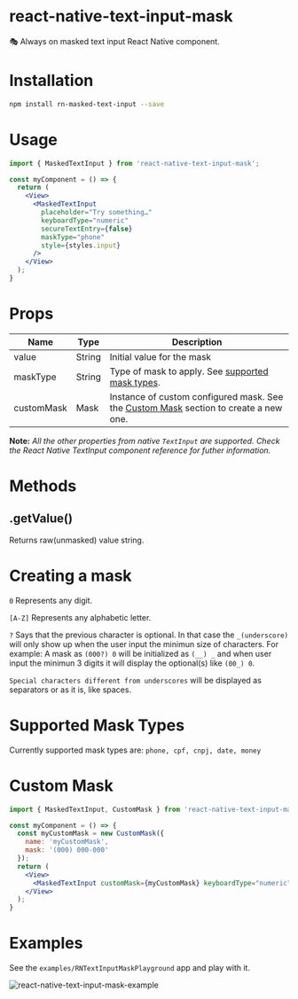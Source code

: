 # react-native-text-input-mask
🎭 Always on masked text input React Native component.

# Installation
```bash
npm install rn-masked-text-input --save
```

# Usage
```jsx
import { MaskedTextInput } from 'react-native-text-input-mask';

const myComponent = () => {
  return (
    <View>
      <MaskedTextInput
        placeholder="Try something…"
        keyboardType="numeric"
        secureTextEntry={false}
        maskType="phone"
        style={styles.input}
      />
    </View>
  );
}
```

# Props
| Name | Type | Description |
| ---- | ---- | ----------- |
| value | String | Initial value for the mask |
| maskType | String | Type of mask to apply. See [supported mask types](#supported-mask-types).
| customMask | Mask | Instance of custom configured mask. See the [Custom Mask](#custom-mask) section to create a new one.

<b>Note:</b><i> All the other properties from native ```TextInput``` are supported. Check the React Native TextInput component reference for futher information.</i>

# Methods
## .getValue()
Returns raw(unmasked) value string.

# Creating a mask

```0``` Represents any digit.

```[A-Z]``` Represents any alphabetic letter.

```?``` Says that the previous character is optional. In that case the ```_(underscore)``` will only show up when the user input the minimun size of characters. For example: A mask as ```(000?) 0``` will be initialized as ```(__) _``` and when user input the minimun 3 digits it will display the optional(s) like ```(00_) 0```.

```Special characters different from underscores``` will be displayed as separators or as it is, like spaces.

# Supported Mask Types
Currently supported mask types are: ```phone, cpf, cnpj, date, money```

# Custom Mask
```jsx
import { MaskedTextInput, CustomMask } from 'react-native-text-input-mask';

const myComponent = () => {
  const myCustomMask = new CustomMask({
    name: 'myCustomMask',
    mask: '(000) 000-000'
  });
  return (
    <View>
      <MaskedTextInput customMask={myCustomMask} keyboardType="numeric" />
    </View>
  );
}
```

# Examples
See the ```examples/RNTextInputMaskPlayground``` app and play with it.

![react-native-text-input-mask-example](https://user-images.githubusercontent.com/33915907/61661114-bfdaa400-aca1-11e9-9c2a-432d6b7b37e4.gif)
